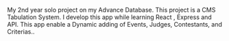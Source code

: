 My 2nd year solo project on my Advance Database. This project is a CMS Tabulation System. I develop this app while learning React , Express and API. This app enable a Dynamic adding of Events, Judges, Contestants, and Criterias..
